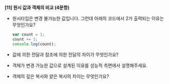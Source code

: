 **[11] 원시 값과 객체의 비교 (4문항)**

- 원시타입은 변경 불가능한 값입니다. 그런데 아래의 코드에서 2가 출력되는 이유는 무엇인가요?

  ```js
  var count = 1;
  count += 1;
  console.log(count);
  ```

- 값에 의한 전달과 참조에 의한 전달의 차이가 무엇인가요?

- 객체가 변경 가능한 값으로 설계된 이유를 성능적 측면에서 설명해주세요.

- 객체의 깊은 복사와 얕은 복사의 차이는 무엇인가요?
